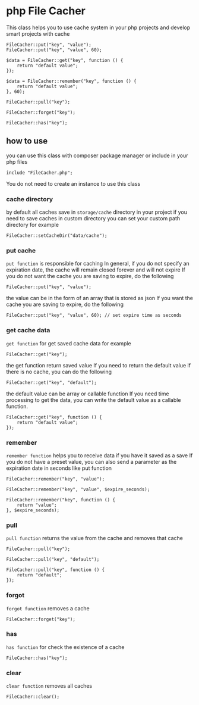 # php File Cacher
This class helps you to use cache system in your php projects and develop smart projects with cache

```
FileCacher::put("key", "value");
FileCacher::put("key", "value", 60);

$data = FileCacher::get("key", function () {
    return "default value";
});

$data = FileCacher::remember("key", function () {
    return "default value";
}, 60);

FileCacher::pull("key");

FileCacher::forget("key");

FileCacher::has("key");
```

## how to use
you can use this class with composer package manager or include in your php files

```
include "FileCacher.php";
```

You do not need to create an instance to use this class

### cache directory
by default all caches save in ``storage/cache`` directory in your project if you need to save caches in custom directory you can set your custom path directory for example

```
FileCacher::setCacheDir("data/cache");
```

### put cache
``put function`` is responsible for caching
In general, if you do not specify an expiration date, the cache will remain closed forever and will not expire
If you do not want the cache you are saving to expire, do the following

```
FileCacher::put("key", "value");
```

the value can be in the form of an array that is stored as json
If you want the cache you are saving to expire, do the following

```
FileCacher::put("key", "value", 60); // set expire time as seconds
```

### get cache data
``get function`` for get saved cache data for example
```
FileCacher::get("key");
```
the get function return saved value
If you need to return the default value if there is no cache, you can do the following

```
FileCacher::get("key", "default");
```

the default value can be array or callable function
If you need time processing to get the data, you can write the default value as a callable function.

```
FileCacher::get("key", function () {
    return "default value";
});
```

### remember
``remember function`` helps you to receive data if you have it saved as a save If you do not have a preset value, you can also send a parameter as the expiration date in seconds like put function

```
FileCacher::remember("key", "value");

FileCacher::remember("key", "value", $expire_seconds);

FileCacher::remember("key", function () {
    return "value";
}, $expire_seconds);
```

### pull
``pull function`` returns the value from the cache and removes that cache

```
FileCacher::pull("key");

FileCacher::pull("key", "default");

FileCacher::pull("key", function () {
    return "default";
});
```
### forgot

``forgot function`` removes a cache

```
FileCacher::forget("key");
```

### has
``has function`` for check the existence of a cache

```
FileCacher::has("key");
```
### clear
``clear function`` removes all caches
```
FileCacher::clear();
```
